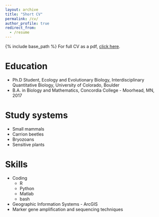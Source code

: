 ```yaml
---
layout: archive
title: "Short CV"
permalink: /cv/
author_profile: true
redirect_from:
  - /resume
---
```


{% include base_path %}
For full CV as a pdf, [click here](http://grantvagle.github.io/files/cv.pdf).


Education
======
* Ph.D Student, Ecology and Evolutionary Biology, Interdisciplinary Quantitative Biology, University of Colorado, Boulder
* B.A. in Biology and Mathematics, Concordia College - Moorhead, MN, 2017

Study systems
======
* Small mammals
* Carrion beetles
* Bryozoans
* Sensitive plants

Skills
======
* Coding
  * R
  * Python
  * Matlab
  * bash
* Geographic Information Systems - ArcGIS
* Marker gene amplification and sequencing techniques
